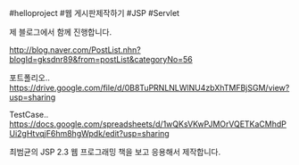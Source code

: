 \#helloproject \#웹 게시판제작하기 \#JSP \#Servlet

제 블로그에서 함께 진행합니다.

http://blog.naver.com/PostList.nhn?blogId=gksdnr89&from=postList&categoryNo=56

포트폴리오.. https://drive.google.com/file/d/0B8TuPRNLNLWlNU4zbXhTMFBjSGM/view?usp=sharing

TestCase.. https://docs.google.com/spreadsheets/d/1wQKsVKwPJMOrVQETKaCMhdPUi2gHtvqjF6hm8hgWpdk/edit?usp=sharing
 
최범균의 JSP 2.3 웹 프로그래밍 책을 보고 응용해서 제작합니다.
